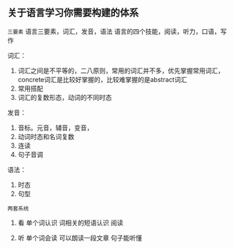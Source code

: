 ## 关于语言学习你需要构建的体系
`三要素`
语言三要素，词汇，发音，语法
语言的四个技能，阅读，听力，口语，写作

词汇：
1. 词汇之间是不平等的，二八原则，常用的词汇并不多，优先掌握常用词汇，concrete词汇是比较好掌握的，比较难掌握的是abstract词汇
2. 常用搭配
3. 词汇的复数形态，动词的不同时态

发音：
1. 音标。元音，辅音，变音，
2. 动词时态和名词复数
3. 连读
4. 句子音调

语法：
1. 时态
2. 句型

`两套系统`
1. 看
单个词认识
词相关的短语认识
阅读

2. 听
单个词会读
可以朗读一段文章
句子能听懂
